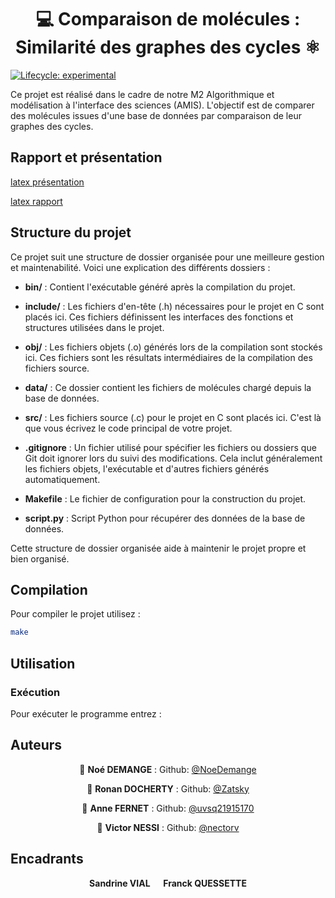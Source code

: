 <h1 align="center"> 💻 Comparaison de molécules : Similarité des graphes des cycles ⚛️</h1>
<p>
</p>

<!-- badges: start -->
[![Lifecycle:
experimental](https://img.shields.io/badge/lifecycle-experimental-orange.svg)](https://lifecycle.r-lib.org/articles/stages.html#experimental)
<!-- badges: end -->

Ce projet est réalisé dans le cadre de notre M2 Algorithmique et modélisation à l'interface des sciences (AMIS). L'objectif est de comparer des molécules issues d'une base de données par comparaison de leur graphes des cycles.

## Rapport et présentation
[latex présentation](https://www.overleaf.com/9936189727ddqhdmmvxmqq#957509)

[latex rapport](https://www.overleaf.com/9143591999bkqtcxgnwvfz#696441)

## Structure du projet

Ce projet suit une structure de dossier organisée pour une meilleure gestion et maintenabilité. Voici une explication des différents dossiers :

- **bin/** : Contient l'exécutable généré après la compilation du projet.

- **include/** : Les fichiers d'en-tête (.h) nécessaires pour le projet en C sont placés ici. Ces fichiers définissent les interfaces des fonctions et structures utilisées dans le projet.

- **obj/** : Les fichiers objets (.o) générés lors de la compilation sont stockés ici. Ces fichiers sont les résultats intermédiaires de la compilation des fichiers source.

- **data/** : Ce dossier contient les fichiers de molécules chargé depuis la base de données.

- **src/** : Les fichiers source (.c) pour le projet en C sont placés ici. C'est là que vous écrivez le code principal de votre projet.

- **.gitignore** : Un fichier utilisé pour spécifier les fichiers ou dossiers que Git doit ignorer lors du suivi des modifications. Cela inclut généralement les fichiers objets, l'exécutable et d'autres fichiers générés automatiquement.

- **Makefile** : Le fichier de configuration pour la construction du projet.

- **script.py** : Script Python pour récupérer des données de la base de données.

Cette structure de dossier organisée aide à maintenir le projet propre et bien organisé.

## Compilation

Pour compiler le projet utilisez :
```sh
make
```

## Utilisation

<!--### Démo
Pour lancer une démo sur le substrat adénosine :
```sh
make demo
```-->

### Exécution
Pour exécuter le programme entrez :
<!--```sh
./bin/cageMol.exe -i [fichier_substrat.xyz]
```
Puis les paramètres alpha et sizemax peuvent être aussi modifiés.
Alpha est utilisé pour la génération d'une enveloppe concave et sizemax correspond au nombre d'atomes maximum que l'on veut dans un chemin qu'on génère.
```sh
alpha (défaut 3) : -a [double]

sizemax (défaut 5) : -s [entier]
```
Pour avoir de l'aide : 
 ```sh
-h
```

### Nettoyage des fichiers

Pour supprimer l'éxécutable et les fichiers objets :
```sh
make clean
```
Pour supprimer en plus les résultats : 
```sh
make mrproper
```

### Visualisation

Pour visualiser les résultats vous pouvez utiliser Pymol ou tout autres logiciels de visualisation moléculaire. -->

## Auteurs

<div align="center">

👤 **Noé DEMANGE** : Github: [@NoeDemange](https://github.com/NoeDemange)

👤 **Ronan DOCHERTY** :  Github: [@Zatsky](https://github.com/Zatsky)

👤 **Anne FERNET** : Github: [@uvsq21915170](https://github.com/uvsq21915170)

👤 **Victor NESSI** : Github: [@nectorv](https://github.com/nectorv)

</div>

## Encadrants
 <div align="center">
  <b>Sandrine VIAL &emsp; Franck QUESSETTE</b>
</div>